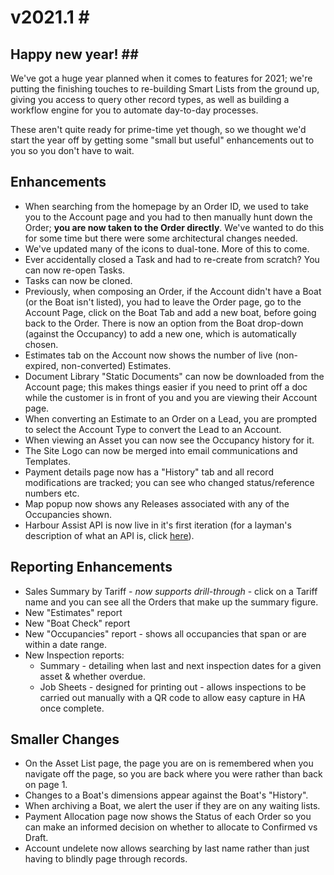 # v2021.1 \#

## Happy new year! \#\#

We've got a huge year planned when it comes to features for 2021; we're putting the finishing touches to re-building Smart Lists from the ground up, giving you access to query other record types, as well as building a workflow engine for you to automate day-to-day processes.

These aren't quite ready for prime-time yet though, so we thought we'd start the year off by getting some "small but useful" enhancements out to you so you don't have to wait.

## Enhancements

* When searching from the homepage by an Order ID, we used to take you to the Account page and you had to then manually hunt down the Order; **you are now taken to the Order directly**.  We've wanted to do this for some time but there were some architectural changes needed.
* We've updated many of the icons to dual-tone.  More of this to come.
* Ever accidentally closed a Task and had to re-create from scratch? You can now re-open Tasks. 
* Tasks can now be cloned.
* Previously, when composing an Order, if the Account didn't have a Boat \(or the Boat isn't listed\), you had to leave the Order page, go to the Account Page, click on the Boat Tab and add a new boat, before going back to the Order.  There is now an option from the Boat drop-down \(against the Occupancy\) to add a new one, which is automatically chosen.
* Estimates tab on the Account now shows the number of live \(non-expired, non-converted\) Estimates.
* Document Library "Static Documents" can now be downloaded from the Account page; this makes things easier if you need to print off a doc while the customer is in front of you and you are viewing their Account page.
* When converting an Estimate to an Order on a Lead, you are prompted to select the Account Type to convert the Lead to an Account.
* When viewing an Asset you can now see the Occupancy history for it.
* The Site Logo can now be merged into email communications and Templates.
* Payment details page now has a "History" tab and all record modifications are tracked; you can see who changed status/reference numbers etc.
* Map popup now shows any Releases associated with any of the Occupancies shown.
* Harbour Assist API is now live in it's first iteration \(for a layman's description of what an API is, click [here](https://learn.g2.com/api)\).

## Reporting Enhancements

* Sales Summary by Tariff - _now supports drill-through_ - click on a Tariff name and you can see all the Orders that make up the summary figure.
* New "Estimates" report
* New "Boat Check" report
* New "Occupancies" report - shows all occupancies that span or are within a date range.
* New Inspection reports:
  * Summary - detailing when last and next inspection dates for a given asset & whether overdue.
  * Job Sheets - designed for printing out - allows inspections to be carried out manually with a QR code to allow easy capture in HA once complete.

## Smaller Changes

* On the Asset List page, the page you are on is remembered when you navigate off the page, so you are back where you were rather than back on page 1.
* Changes to a Boat's dimensions appear against the Boat's "History".
* When archiving a Boat, we alert the user if they are on any waiting lists.
* Payment Allocation page now shows the Status of each Order so you can make an informed decision on whether to allocate to Confirmed vs Draft.
* Account undelete now allows searching by last name rather than just having to blindly page through records.

